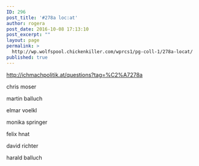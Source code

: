 ```yaml
---
ID: 296
post_title: '#278a loc:at'
author: rogera
post_date: 2016-10-08 17:13:10
post_excerpt: ""
layout: page
permalink: >
  http://wp.wolfspool.chickenkiller.com/wprcs1/pg-coll-1/278a-locat/
published: true
---
```

<a href="http://ichmachpolitik.at/questions?tag=%C2%A7278a">http://ichmachpolitik.at/questions?tag=%C2%A7278a</a>

<a href="http://ichmachpolitik.at/questions?tag=%C2%A7278a"></a>chris moser

martin balluch

elmar voelkl

monika springer

felix hnat

david richter

harald balluch